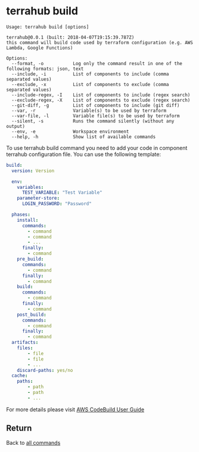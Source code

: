 # terrahub build

```
Usage: terrahub build [options]

terrahub@0.0.1 (built: 2018-04-07T19:15:39.787Z)
this command will build code used by terraform configuration (e.g. AWS Lambda, Google Functions)

Options:
  --format, -o           Log only the command result in one of the following formats: json, text
  --include, -i          List of components to include (comma separated values)
  --exclude, -x          List of components to exclude (comma separated values)
  --include-regex, -I    List of components to include (regex search)
  --exclude-regex, -X    List of components to exclude (regex search)
  --git-diff, -g         List of components to include (git diff)
  --var, -r              Variable(s) to be used by terraform
  --var-file, -l         Variable file(s) to be used by terraform
  --silent, -s           Runs the command silently (without any output)
  --env, -e              Workspace environment
  --help, -h             Show list of available commands
```

To use terrahub build command you need to add your code in component terrahub configuration file. You can use the following template:
```yaml
build:
  version: Version

  env:
    variables:
      TEST_VARIABLE: "Test Variable"
    parameter-store:
      LOGIN_PASSWORD: "Password"

  phases:
    install:
      commands:
        - command
        - command
        - ...
      finally:
        - command
    pre_build:
      commands:
        - command
      finally:
        - command
    build:
      commands:
        - command
      finally:
        - command
    post_build:
      commands:
        - command
      finally:
        - command
  artifacts:
    files:
        - file
        - file
        - ...
    discard-paths: yes/no
  cache:
    paths:
        - path
        - path
        - ...
```

For more details please visit [AWS CodeBuild User Guide](https://docs.aws.amazon.com/codebuild/latest/userguide/welcome.html)

## Return
Back to [all commands](../commands.md)
